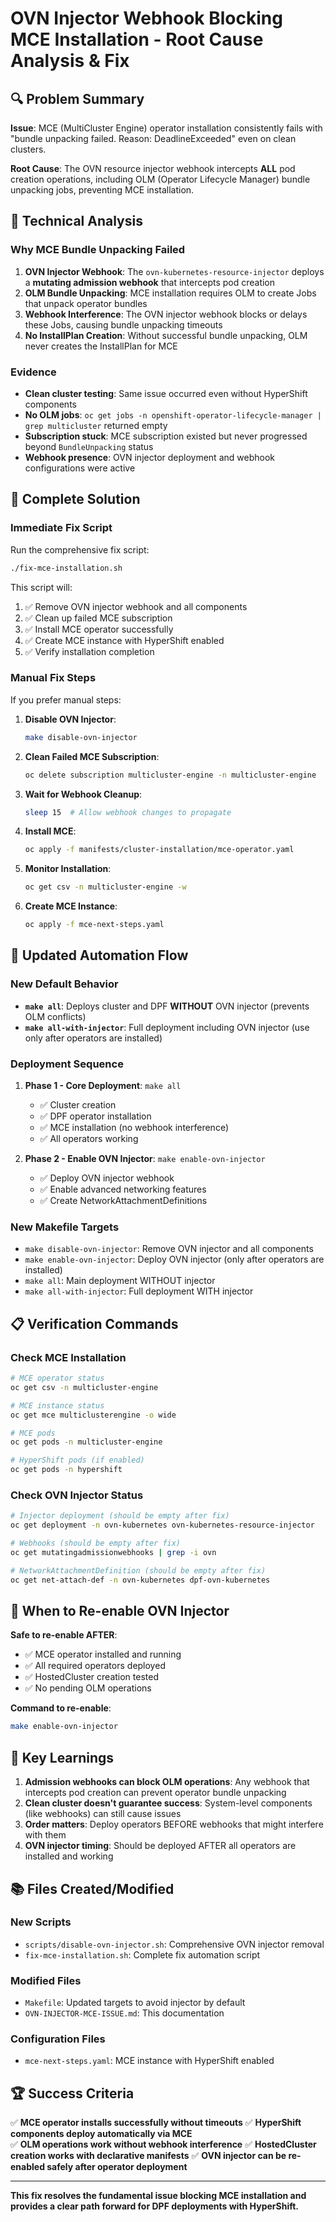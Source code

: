 # OVN Injector Webhook Blocking MCE Installation - Root Cause Analysis & Fix

## 🔍 Problem Summary

**Issue**: MCE (MultiCluster Engine) operator installation consistently fails with "bundle unpacking failed. Reason: DeadlineExceeded" even on clean clusters.

**Root Cause**: The OVN resource injector webhook intercepts **ALL** pod creation operations, including OLM (Operator Lifecycle Manager) bundle unpacking jobs, preventing MCE installation.

## 🧠 Technical Analysis

### Why MCE Bundle Unpacking Failed

1. **OVN Injector Webhook**: The `ovn-kubernetes-resource-injector` deploys a **mutating admission webhook** that intercepts pod creation
2. **OLM Bundle Unpacking**: MCE installation requires OLM to create Jobs that unpack operator bundles
3. **Webhook Interference**: The OVN injector webhook blocks or delays these Jobs, causing bundle unpacking timeouts
4. **No InstallPlan Creation**: Without successful bundle unpacking, OLM never creates the InstallPlan for MCE

### Evidence

- **Clean cluster testing**: Same issue occurred even without HyperShift components
- **No OLM jobs**: `oc get jobs -n openshift-operator-lifecycle-manager | grep multicluster` returned empty
- **Subscription stuck**: MCE subscription existed but never progressed beyond `BundleUnpacking` status
- **Webhook presence**: OVN injector deployment and webhook configurations were active

## 🔧 Complete Solution

### Immediate Fix Script

Run the comprehensive fix script:
```bash
./fix-mce-installation.sh
```

This script will:
1. ✅ Remove OVN injector webhook and all components
2. ✅ Clean up failed MCE subscription  
3. ✅ Install MCE operator successfully
4. ✅ Create MCE instance with HyperShift enabled
5. ✅ Verify installation completion

### Manual Fix Steps

If you prefer manual steps:

1. **Disable OVN Injector**:
   ```bash
   make disable-ovn-injector
   ```

2. **Clean Failed MCE Subscription**:
   ```bash
   oc delete subscription multicluster-engine -n multicluster-engine
   ```

3. **Wait for Webhook Cleanup**:
   ```bash
   sleep 15  # Allow webhook changes to propagate
   ```

4. **Install MCE**:
   ```bash
   oc apply -f manifests/cluster-installation/mce-operator.yaml
   ```

5. **Monitor Installation**:
   ```bash
   oc get csv -n multicluster-engine -w
   ```

6. **Create MCE Instance**:
   ```bash
   oc apply -f mce-next-steps.yaml
   ```

## 🚀 Updated Automation Flow

### New Default Behavior

- **`make all`**: Deploys cluster and DPF **WITHOUT** OVN injector (prevents OLM conflicts)
- **`make all-with-injector`**: Full deployment including OVN injector (use only after operators are installed)

### Deployment Sequence

1. **Phase 1 - Core Deployment**: `make all`
   - ✅ Cluster creation
   - ✅ DPF operator installation  
   - ✅ MCE installation (no webhook interference)
   - ✅ All operators working

2. **Phase 2 - Enable OVN Injector**: `make enable-ovn-injector`
   - ✅ Deploy OVN injector webhook
   - ✅ Enable advanced networking features
   - ✅ Create NetworkAttachmentDefinitions

### New Makefile Targets

- `make disable-ovn-injector`: Remove OVN injector and all components
- `make enable-ovn-injector`: Deploy OVN injector (only after operators are installed)
- `make all`: Main deployment WITHOUT injector
- `make all-with-injector`: Full deployment WITH injector

## 📋 Verification Commands

### Check MCE Installation
```bash
# MCE operator status
oc get csv -n multicluster-engine

# MCE instance status  
oc get mce multiclusterengine -o wide

# MCE pods
oc get pods -n multicluster-engine

# HyperShift pods (if enabled)
oc get pods -n hypershift
```

### Check OVN Injector Status
```bash
# Injector deployment (should be empty after fix)
oc get deployment -n ovn-kubernetes ovn-kubernetes-resource-injector

# Webhooks (should be empty after fix)
oc get mutatingadmissionwebhooks | grep -i ovn

# NetworkAttachmentDefinition (should be empty after fix)
oc get net-attach-def -n ovn-kubernetes dpf-ovn-kubernetes
```

## 🔄 When to Re-enable OVN Injector

**Safe to re-enable AFTER**:
- ✅ MCE operator installed and running
- ✅ All required operators deployed
- ✅ HostedCluster creation tested
- ✅ No pending OLM operations

**Command to re-enable**:
```bash
make enable-ovn-injector
```

## 🎯 Key Learnings

1. **Admission webhooks can block OLM operations**: Any webhook that intercepts pod creation can prevent operator bundle unpacking
2. **Clean cluster doesn't guarantee success**: System-level components (like webhooks) can still cause issues
3. **Order matters**: Deploy operators BEFORE webhooks that might interfere with them
4. **OVN injector timing**: Should be deployed AFTER all operators are installed and working

## 📚 Files Created/Modified

### New Scripts
- `scripts/disable-ovn-injector.sh`: Comprehensive OVN injector removal
- `fix-mce-installation.sh`: Complete fix automation script

### Modified Files
- `Makefile`: Updated targets to avoid injector by default
- `OVN-INJECTOR-MCE-ISSUE.md`: This documentation

### Configuration Files
- `mce-next-steps.yaml`: MCE instance with HyperShift enabled

## 🏆 Success Criteria

✅ **MCE operator installs successfully without timeouts**
✅ **HyperShift components deploy automatically via MCE**  
✅ **OLM operations work without webhook interference**
✅ **HostedCluster creation works with declarative manifests**
✅ **OVN injector can be re-enabled safely after operator deployment**

---

**This fix resolves the fundamental issue blocking MCE installation and provides a clear path forward for DPF deployments with HyperShift.**